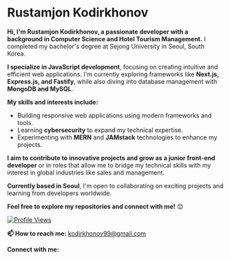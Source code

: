 # Rustamjon Kodirkhonov

**Hi, I'm Rustamjon Kodirkhonov, a passionate developer with a background in Computer Science and Hotel Tourism Management.** I completed my bachelor's degree at Sejong University in Seoul, South Korea.

**I specialize in JavaScript development**, focusing on creating intuitive and efficient web applications. I'm currently exploring frameworks like **Next.js, Express.js, and Fastify**, while also diving into database management with **MongoDB and MySQL**.

**My skills and interests include:**

* Building responsive web applications using modern frameworks and tools.
* Learning **cybersecurity** to expand my technical expertise.
* Experimenting with **MERN** and **JAMstack** technologies to enhance my projects.

**I aim to contribute to innovative projects and grow as a junior front-end developer** or in roles that allow me to bridge my technical skills with my interest in global industries like sales and management.

**Currently based in Seoul**, I'm open to collaborating on exciting projects and learning from developers worldwide.

**Feel free to explore my repositories and connect with me!** 😊

[![Profile Views](https://komarev.com/ghpvc/?username=rkodirkhonov&label=Profile%20views&color=0e75b6&style=flat)](https://github.com/rkodirkhonov)

**📫 How to reach me:** kodirkhonov99@gmail.com

**Connect with me:**

<!-- [<img src="https://raw.githubusercontent.com/rahuldkjain/github-profile-readme-generator/master/src/images/icons/Social/linked-in-alt.svg" alt="linkedin.com/in/rustamjon-kodirkhonov-23b3311b7/" height="30" width="40">](https://www.linkedin.com/in/rustamjon-kodirkhonov-23b3311b7/) -->

<!--  # **Pinned Repositories:**

* [Link to your most important/impressive project 1]
* [Link to your most important/impressive project 2]
* [Link to your most important/impressive project 3] 

**Consider adding these sections (optional):**

* **Technologies:** List the programming languages, frameworks, and tools you're proficient in.
* **Projects:** Briefly describe your most significant projects and link to their repositories.
* **Contributions:** Highlight any open-source contributions you've made.
* **Blog/Website:** Link to your personal blog or website (if you have one).

**Key improvements for a GitHub README:**

* **Markdown formatting:** Use Markdown for headings, lists, links, and images to make your profile visually appealing.
* **Conciseness:** Keep your profile brief and to the point. Potential employers and collaborators should be able to quickly understand your skills and experience.
* **Project highlights:** Pin your most impressive projects to showcase your abilities.
* **Call to action:** Encourage visitors to connect with you by providing clear contact information.

-->
